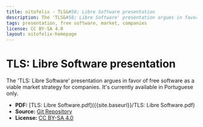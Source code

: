 ```yaml
---
title: oitofelix - TLS&#58; Libre Software presentation
description: The 'TLS&#58; Libre Software' presentation argues in favor of free software as a viable market strategy for companies.
tags: presentation, free software, market, companies
license: CC BY-SA 4.0
layout: oitofelix-homepage
---
```

# TLS: Libre Software presentation

The 'TLS: Libre Software' presentation argues in favor of free
software as a viable market strategy for companies.  It's currently
available in Portuguese only.

- **PDF:** [TLS: Libre Software.pdf]({{site.baseurl}}/TLS: Libre Software.pdf)
- **Source:** [Git Repository](https://github.com/oitofelix/presentation-tls-libre-software)
- **License:** [CC BY-SA 4.0](http://creativecommons.org/licenses/by-sa/4.0/)
